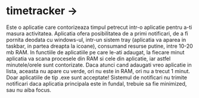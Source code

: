# timetracker ->
 Este o aplicatie care contorizeaza timpul petrecut intr-o aplicatie pentru a-ti masura activitatea. Aplicatia ofera posibilitatea de a primi notificari, de a fi pornita deodata cu windows-ul, intr-un sistem tray (aplicatia va aparea in taskbar, in partea dreapta la icoane), consumand resurse putine, intre 10-20 mb RAM. In functiile de aplicatiile pe care le-ati adaugat, la fiecare minut aplicatia va scana procesele din RAM si cele din aplicatie, iar astfel minutele/orele sunt contorizate. Daca atunci cand adaugati vreo aplicatie in lista, aceasta nu apare cu verde, ori nu este in RAM, ori nu a trecut 1 minut. Doar aplicatiile de tip .exe sunt acceptate! Sistemul de notificari nu trimite notificari daca aplicatia principala este in fundal, trebuie sa fie minimized, sau nu aiba focus. 
